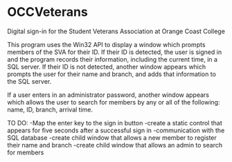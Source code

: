 # OCCVeterans
Digital sign-in for the Student Veterans Association at Orange Coast College

This program uses the Win32 API to display a window which prompts members of the SVA for their ID.
If their ID is detected, the user is signed in and the program records their information, including the current time, in a SQL server. 
If their ID is not detected, another window appears which prompts the user for their name and branch, and adds that information to the SQL server.

If a user enters in an administrator password, another window appears which allows the user to search for members by any or all of the following: name, ID, branch, arrival time.

TO DO:
-Map the enter key to the sign in button
-create a static control that appears for five seconds after a successful sign in
-communication with the SQL database
-create child window that allows a new member to register their name and branch
-create child window that allows an admin to search for members
